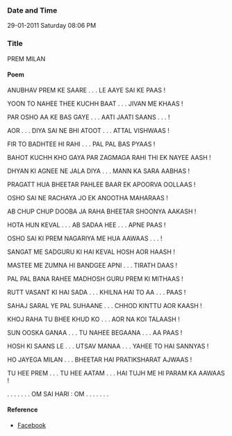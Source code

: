 ### Date and Time

29-01-2011 Saturday 08:06 PM

### Title

PREM MILAN

#### Poem

ANUBHAV  PREM KE SAARE . . . LE  AAYE  SAI KE PAAS !

YOON TO NAHEE THEE KUCHH BAAT . . . JIVAN ME KHAAS !

PAR OSHO AA KE BAS GAYE . . . AATI JAATI SAANS . . . !

AOR . . . DIYA  SAI NE BHI ATOOT . . . ATTAL VISHWAAS !

FIR TO BADHTEE HI RAHI . . . PAL PAL BAS PYAAS !

BAHOT KUCHH KHO GAYA PAR ZAGMAGA RAHI THI EK NAYEE AASH !

DHYAN  KI AGNEE NE JALA DIYA . . . MANN KA SARA AABHAS !

PRAGATT HUA BHEETAR PAHLEE BAAR EK APOORVA OOLLAAS !

OSHO SAI NE RACHAYA JO EK ANOOTHA MAHARAAS !

AB CHUP CHUP DOOBA JA RAHA BHEETAR SHOONYA AAKASH !

HOTA  HUN  KEVAL . . . AB SADAA HEE . . . APNE  PAAS !

OSHO SAI KI PREM NAGARIYA ME  HUA AAWAAS . . . !

SANGAT  ME SADGURU KI HAI  KEVAL  HOSH AOR  HAASH !

MASTEE ME ZUMNA  HI BANDGEE APNI . . . TIRATH DAAS !

PAL PAL BANA RAHEE MADHOSH  GURU PREM KI MITHAAS !

RUTT  VASANT KI HAI SADA . . . KHILNA HAI TO AA . . . PAAS !

SAHAJ SARAL YE PAL SUHAANE . . . CHHOD KINTTU AOR KAASH !

KHOJ RAHA TU BHEE KHUD KO . . . AOR NA KOI TALAASH !

SUN OOSKA GANAA . . . TU NAHEE BEGAANA . . . AA  PAAS !

HOSH KI SAANS LE . . . UTSAV MANAA . . . YAHEE TO HAI SANNYAS !

HO JAYEGA MILAN . . . BHEETAR HAI PRATIKSHARAT AJWAAS !

TU HEE PREM . . . TU HEE AATAM . . . HAI TUJH ME HI PARAM KA AAWAAS !

. . . . . . . OM   SAI   HARI :   OM . . . . . . .

#### Reference

* [Facebook](https://www.facebook.com/share/uQ1euMvmuXh2ZjsE/)
